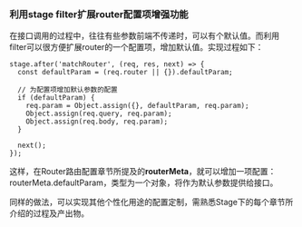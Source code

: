### 利用stage filter扩展router配置项增强功能

  在接口调用的过程中，往往有些参数前端不传递时，可以有个默认值。而利用filter可以很方便扩展router的一个配置项，增加默认值。实现过程如下：
  ```
  stage.after('matchRouter', (req, res, next) => {
    const defaultParam = (req.router || {}).defaultParam;

    // 为配置项增加默认参数的配置
    if (defaultParam) {
      req.param = Object.assign({}, defaultParam, req.param);
      Object.assign(req.query, req.param);
      Object.assign(req.body, req.param);
    }

    next();
  });
  ```
  
  这样，在Router路由配置章节所提及的**routerMeta**，就可以增加一项配置：routerMeta.defaultParam，类型为一个对象，将作为默认参数提供给接口。
  
  同样的做法，可以实现其他个性化用途的配置定制，需熟悉Stage下的每个章节所介绍的过程及产出物。